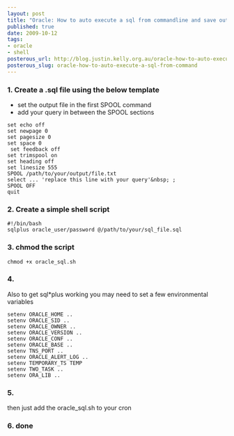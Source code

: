 ```yaml
--- 
layout: post
title: "Oracle: How to auto execute a sql from commandline and save output to file"
published: true
date: 2009-10-12
tags: 
- oracle
- shell
posterous_url: http://blog.justin.kelly.org.au/oracle-how-to-auto-execute-a-sql-from-command
posterous_slug: oracle-how-to-auto-execute-a-sql-from-command
---
```

### 1. Create a .sql file using the below template

- set the output file in the first SPOOL command
- add your query in between the SPOOL sections

```
set echo off
set newpage 0
set pagesize 0
set space 0
 set feedback off
set trimspool on
set heading off
set linesize 555
SPOOL /path/to/your/output/file.txt
select ... 'replace this line with your query'&nbsp; ;
SPOOL OFF
quit
```
### 2. Create a simple shell script

```
#!/bin/bash
sqlplus oracle_user/password @/path/to/your/sql_file.sql
```
### 3. chmod the script

```
chmod +x oracle_sql.sh
```

### 4. 

Also to get sql*plus working you may need to set a few environmental variables

```
setenv ORACLE_HOME ..
setenv ORACLE_SID ..
setenv ORACLE_OWNER ..
setenv ORACLE_VERSION ..
setenv ORACLE_CONF ..
setenv ORACLE_BASE ..
setenv TNS_PORT ..
setenv ORACLE_ALERT_LOG ..
setenv TEMPORARY_TS TEMP
setenv TWO_TASK ..
setenv ORA_LIB ..
```

### 5. 

then just add the oracle_sql.sh to your cron

### 6. done
